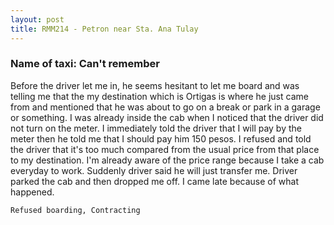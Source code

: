 ```yaml
---
layout: post
title: RMM214 - Petron near Sta. Ana Tulay
---
```


### Name of taxi: Can't remember

Before the driver let me in, he seems hesitant to let me board and was telling me that the my destination which is Ortigas is where he just came from and mentioned that he was about to go on a break or park in a garage or something.  I was already inside the cab when I noticed that the driver did not turn on the meter. I immediately told the driver that I will pay by the meter then he told me that I should pay him 150 pesos. I refused and told the driver that it's too much compared from the usual price from that place to my destination. I'm already aware of the price range because I take a cab everyday to work. Suddenly driver said he will just transfer me. Driver parked the cab and then dropped me off. I came late because of what happened.

```Refused boarding, Contracting```
